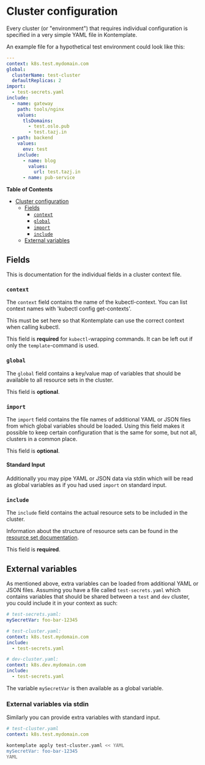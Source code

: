 Cluster configuration
==========================

Every cluster (or "environment") that requires individual configuration is specified in
a very simple YAML file in Kontemplate.

An example file for a hypothetical test environment could look like this:

```yaml
---
context: k8s.test.mydomain.com
global:
  clusterName: test-cluster
  defaultReplicas: 2
import:
  - test-secrets.yaml
include:
  - name: gateway
    path: tools/nginx
    values:
      tlsDomains:
        - test.oslo.pub
        - test.tazj.in
  - path: backend
    values:
      env: test
    include:
      - name: blog
        values:
          url: test.tazj.in
      - name: pub-service
```

<!-- markdown-toc start - Don't edit this section. Run M-x markdown-toc-refresh-toc -->
**Table of Contents**

- [Cluster configuration](#cluster-configuration)
    - [Fields](#fields)
        - [`context`](#context)
        - [`global`](#global)
        - [`import`](#import)
        - [`include`](#include)
    - [External variables](#external-variables)

<!-- markdown-toc end -->

## Fields

This is documentation for the individual fields in a cluster context file.

### `context`

The `context` field contains the name of the kubectl-context. You can list context names with
'kubectl config get-contexts'.

This must be set here so that Kontemplate can use the correct context when calling kubectl.

This field is **required** for `kubectl`-wrapping commands. It can be left out if only the `template`-command is used.

### `global`

The `global` field contains a key/value map of variables that should be available to all resource
sets in the cluster.

This field is **optional**.

### `import`

The `import` field contains the file names of additional YAML or JSON files from which global
variables should be loaded. Using this field makes it possible to keep certain configuration that
is the same for some, but not all, clusters in a common place.

This field is **optional**.

#### Standard Input

Additionally you may pipe YAML or JSON data via stdin which will be read as global variables
as if you had used `import` on standard input.

### `include`

The `include` field contains the actual resource sets to be included in the cluster.

Information about the structure of resource sets can be found in the [resource set documentation][].

This field is **required**.

## External variables

As mentioned above, extra variables can be loaded from additional YAML or JSON files. Assuming you
have a file called `test-secrets.yaml` which contains variables that should be shared between a `test`
and `dev` cluster, you could include it in your context as such:

```yaml
# test-secrets.yaml:
mySecretVar: foo-bar-12345

# test-cluster.yaml:
context: k8s.test.mydomain.com
include:
  - test-secrets.yaml

# dev-cluster.yaml:
context: k8s.dev.mydomain.com
include:
  - test-secrets.yaml
```

The variable `mySecretVar` is then available as a global variable.


### External variables via stdin

Similarly you can provide extra variables with standard input.
```yaml
# test-cluster.yaml
context: k8s.test.mydomain.com
```

```sh
kontemplate apply test-cluster.yaml << YAML
mySecretVar: foo-bar-12345
YAML
```

[resource set documentation]: resource-sets.md
